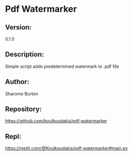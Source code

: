 # Pdf Watermarker

## Version: 
0.1.0

## Description:
Simple script adds predetermined watermark to .pdf file

## Author:
Sharome Burton

## Repository:
https://github.com/koulkoudakis/pdf-watermarker

## Repl:
https://replit.com/@Koulkoudakis/pdf-watermarker#main.py
